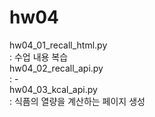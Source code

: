 # hw04
hw04_01_recall_html.py  
: 수업 내용 복습  
hw04_02_recall_api.py  
: -  
hw04_03_kcal_api.py  
: 식픔의 열량을 계산하는 페이지 생성
